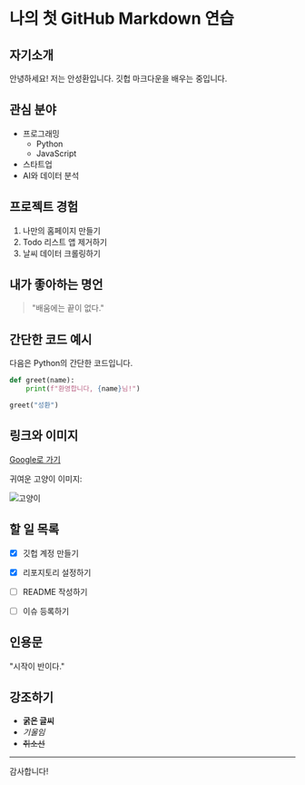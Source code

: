 # 나의 첫 GitHub Markdown 연습

## 자기소개  
안녕하세요! 저는 안성환입니다. 깃헙 마크다운을 배우는 중입니다.


## 관심 분야
- 프로그래밍  
  - Python  
  - JavaScript  
- 스타트업 
- AI와 데이터 분석  


## 프로젝트 경험
1. 나만의 홈페이지 만들기  
2. Todo 리스트 앱 제거하기  
3. 날씨 데이터 크롤링하기  


## 내가 좋아하는 명언
> "배움에는 끝이 없다."  


## 간단한 코드 예시  
다음은 Python의 간단한 코드입니다.

```python
def greet(name):  
    print(f"환영합니다, {name}님!")  

greet("성환")
```

## 링크와 이미지

[Google로 가기](https://www.google.com)

귀여운 고양이 이미지:

![고양이](https://cdn.pixabay.com/photo/2017/11/09/21/41/cat-2934720_1280.jpg)


## 할 일 목록
- [x] 깃헙 계정 만들기
- [x] 리포지토리 설정하기
- [ ] README 작성하기
- [ ] 이슈 등록하기


## 인용문
"시작이 반이다."


## 강조하기
- **굵은 글씨**
- *기울임*
- ~~취소선~~

---

감사합니다!
